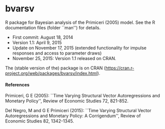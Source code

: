 bvarsv
======

R package for Bayesian analysis of the Primiceri (2005) model. See the R documentation files (folder ``man'') for details. 

- First commit: August 18, 2014
- Version 1.1: April 9, 2015 
- Update on November 17, 2015 (extended functionality for impulse responses and access to parameter draws)
- November 25, 2015: Version 1.1 released on CRAN.

The (stable version of the) package is on CRAN (<https://cran.r-project.org/web/packages/bvarsv/index.html>). 

#### References
Primiceri, G E (2005): ``Time Varying Structural Vector Autoregressions and Monetary Policy'', Review of Economic Studies 72, 821-852.

Del Negro, M and G E Primiceri (2015): ``Time Varying Structural Vector Autoregressions and Monetary Policy: A Corrigendum'', Review of Economic Studies 82, 1342-1345.
